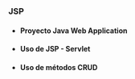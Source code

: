### JSP
- #### Proyecto Java Web Application
- #### Uso de JSP - Servlet
- #### Uso de métodos CRUD











    
    
